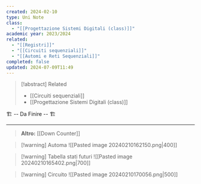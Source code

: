 ```yaml
---
created: 2024-02-10
type: Uni Note
class:
  - "[[Progettazione Sistemi Digitali (class)]]"
academic year: 2023/2024
related:
  - "[[Registri]]"
  - "[[Circuiti sequenziali]]"
  - "[[Automi e Reti Sequenziali]]"
completed: false
updated: 2024-07-09T11:49
---
```

>[!abstract] Related
>- [[Circuiti sequenziali]]
>- [[Progettazione Sistemi Digitali (class)]]

🏗️ -- Da Finire -- 🏗️

---

>**Altro:** [[Down Counter]]

>[!warning] Automa
>![[Pasted image 20240210162150.png|400]]

>[!warning] Tabella stati futuri
>![[Pasted image 20240210165402.png|700]]

>[!warning] Circuito
>![[Pasted image 20240210170056.png|500]]

